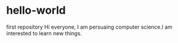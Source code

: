 # hello-world
first repository
Hi everyone,
I am  persuaing computer science.I am interested to learn new things.
